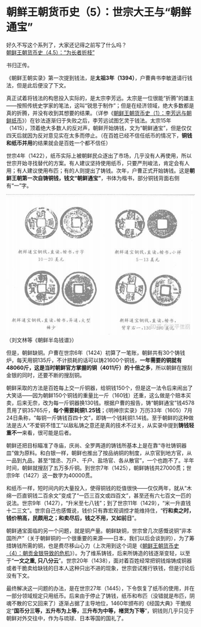 <h1>朝鲜王朝货币史（5）：世宗大王与“朝鲜通宝”</h1>

好久不写这个系列了，大家还记得之前写了什么吗？  
<a href="朝鲜王朝货币史（4.5）：“为长者折枝”.md">朝鲜王朝货币史（4.5）：“为长者折枝”</a>

书归正传。

《朝鲜王朝实录》第一次提到钱法，是**太祖3年（1394）**，户曹典书李敏道请行钱法，但是此后便没了下文。

真正试着将钱法的构思投入实际的，是太宗李芳远。太宗是一位很能“折腾”的雄主——按照传统史学家的笔法，这叫“锐思于制作”；但是在经济领域，绝大多数都是真的折腾，并没有收到其想要的结果。（详参《<a href="朝鲜王朝货币史（1）：李芳远与朝鲜纸币.md">朝鲜王朝货币史（1）：李芳远与朝鲜纸币</a>》）在钞法逐渐归于失败之后，李芳远试图乞灵于钱法。太宗15年（1415），顶着绝大多数人的反对声，朝鲜开始铸钱，文为“朝鲜通宝”，但是仅仅四天后就因为反对意见实在太多而停止。（在百姓已经不信任纸币的情况下，**铜钱和纸币并用**的结果就会是百姓一个都不信任）

世宗4年（1422），纸币实际上被朝鲜民众逐出了市场，几乎没有人再使用，所以世宗开始寻找替代的方案。有人建议坚持使用纸币，只要严刑峻法，肯定会有人用；有人建议使用布匹；有的人则提出了铸钱。次年，户曹正式开始铸钱。这是**朝鲜王朝第一次自铸铜钱，钱文“朝鲜通宝”**，书体为楷书，部分铜钱背面右侧有“一”字。

<img src="images/5.1.jpg"/>（刘文林等《朝鲜半岛钱谱》）

但是，朝鲜缺铜。户曹在世宗6年（1424）初算了一笔账，朝鲜共有30个铸钱炉，每天用铜135斤，不计损耗的话可以铸21600个铜钱，**一年需要的铜就有48060斤，这是当时朝鲜官方掌握的铜（4011斤）的十倍之多**，所以朝鲜在搜刮金银的同时，还要不断的搜刮铜。

朝鲜采取的方法是百姓每上交一斤铜器，给铜钱150个，但是这一法令后来闹出了大笑话——因为朝鲜150个铜钱的重量比一斤（160钱）还重，这么做是个赔本买卖，后来无奈，改为每一斤铜器换130钱。根据户曹的报告，铸“朝鲜通宝”钱4578贯用了铜35765斤，**每个需要耗铜1.25钱**；《明神宗实录》万历33年（1605）7月24日条称，“每铜一斤铸钱百四十文”，即铸一个钱耗铜1.14钱。至于朝鲜的这种做法是古人“不爱铜不惜工”以敌私铸之意还是真的技术不过关，从实录中提到**铸钱轻重不一**来看，很可能是后者。

朝鲜还把目标瞄准了寺庙，庆尚、全罗两道的铸钱所基本上是在靠“寺社铸铜器皿”做为原料。和白银一样，朝鲜也推出了按品纳铜的制度，从京官到地方官，从一品到九品，甚至“馆丞、万户、千户、盐场官、各从散官”，一个也跑不了。半年时间，朝鲜就搜刮了五万多斤铜。到世宗7年（1425），朝鲜铸钱共27000贯；世宗9年（1427）这一数字为40000贯。

和纸币一样，短时间内的大量投入，使得铜钱的贬值很快——仅仅两年，就从“木绵一匹直铜钱二百余文”变成了“一匹三百文或四百文”，甚至还有六七百文一匹的说法。世宗9年（1427），“升米至七八钱”；到了世宗11年（1429），“米一升直钱十二三文”。世宗自己也感慨说，钱价只有靠宏观调控才能维持住，“**行和卖之时，钱价稍高，民颇用之；和卖尽后，钱之不用，又如前日**”。

朝鲜通宝面临的另一个问题，就是铜产量。朝鲜缺铜，世宗曾几次感慨说铜“非本国所产”（关于朝鲜铜的一个很重要的来源——日本，我们以后会谈到的），为了筹措铸钱所需的铜，也是费尽移山心力（上次用到这个词是《<a href="朝鲜王朝货币史（4）：朝贡金银导致的危机.md">朝鲜王朝货币史（4）：朝贡金银导致的危机</a>》）。为了维系铸钱，后来所铸造的钱逐渐变轻，以至于“**一文之重, 只八分云**”。世宗20年（1438），面对着百姓经常把铜钱熔铸成铜器或者干脆卖给缺钱的日本人这种只出不进的现象，世宗尝试推行铁钱，但是讨论后没有下文。

最终解决这一问题的办法，是在世宗27年（1445），下令恢复了纸币的使用，并在一部分领域规定只用纸币。后来由于停止了铸钱，纸币和布匹（没错就是布匹，阴魂不散的它又回来了）逐渐占据了主导地位，1460年颁布的《经国大典》干脆规定“**国币分三等，五升布为上等，三升布为中等，楮货为下等**”，铜钱则几乎只见于朝鲜对外交往中，作为与琉球、日本等国的国礼了。
